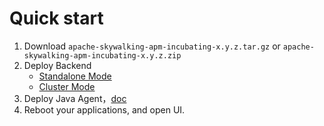 # Quick start
1. Download `apache-skywalking-apm-incubating-x.y.z.tar.gz` or `apache-skywalking-apm-incubating-x.y.z.zip`
1. Deploy Backend
   - [Standalone Mode](Deploy-backend-in-standalone-mode.md)
   - [Cluster Mode](Deploy-backend-in-cluster-mode.md)
1. Deploy Java Agent，[doc](Deploy-skywalking-agent.md)
1. Reboot your applications, and open UI.